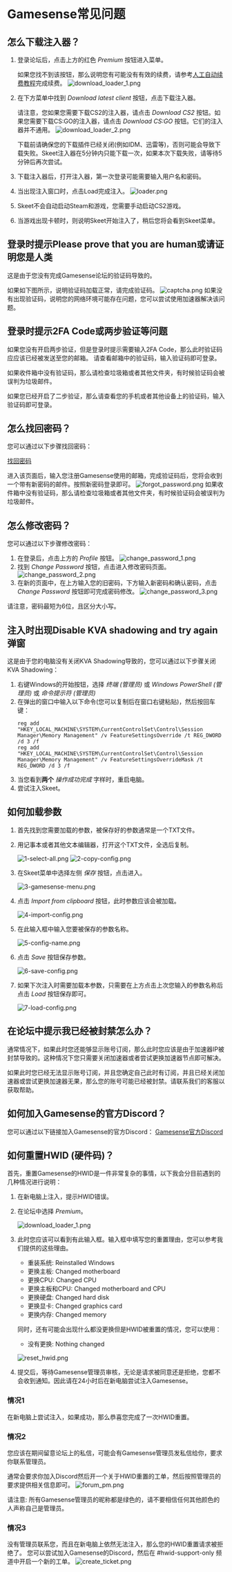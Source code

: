 # Gamesense常见问题

## 怎么下载注入器？
1. 登录论坛后，点击上方的红色 *Premium* 按钮进入菜单。

   如果您找不到该按钮，那么说明您有可能没有有效的续费，请参考[人工自动续费教程](../guides/manual-renewal-guide.md)完成续费。
   ![download_loader_1.png](../assets/images/gamesense/download-loader/1-click-premium.png)

2. 在下方菜单中找到 *Download latest client* 按钮，点击下载注入器。

   请注意，您如果您需要下载CS2的注入器，请点击 *Download CS2* 按钮。如果您需要下载CS:GO的注入器，请点击 *Download CS:GO* 按钮。它们的注入器并不通用。
   ![download_loader_2.png](../assets/images/gamesense/download-loader/2-download-loader.png)

   下载前请确保您的下载插件已经关闭(例如IDM、迅雷等)，否则可能会导致下载失败。Skeet注入器在5分钟内只能下载一次，如果本次下载失败，请等待5分钟后再次尝试。

3. 下载注入器后，打开注入器，第一次登录可能需要输入用户名和密码。
4. 当出现注入窗口时，点击Load完成注入。
![loader.png](../assets/images/gamesense/loader.png)
5. Skeet不会自动启动Steam和游戏，您需要手动启动CS2游戏。
6. 当游戏出现卡顿时，则说明Skeet开始注入了，稍后您将会看到Skeet菜单。

## 登录时提示Please prove that you are human或请证明您是人类
这是由于您没有完成Gamesense论坛的验证码导致的。

如果如下图所示，说明验证码加载正常，请完成验证码。
![captcha.png](../assets/images/gamesense/captcha.png)
如果没有出现验证码，说明您的网络环境可能存在问题，您可以尝试使用加速器解决该问题。

## 登录时提示2FA Code或两步验证等问题
如果您没有开启两步验证，但是登录时提示需要输入2FA Code，那么此时验证码应应该已经被发送至您的邮箱。
请查看邮箱中的验证码，输入验证码即可登录。

如果收件箱中没有验证码，那么请检查垃圾箱或者其他文件夹，有时候验证码会被误判为垃圾邮件。

如果您已经开启了二步验证，那么请查看您的手机或者其他设备上的验证码，输入验证码即可登录。

## 怎么找回密码？
您可以通过以下步骤找回密码：

[找回密码](https://gamesense.pub/forums/login.php?action=forget)

进入该页面后，输入您注册Gamesense使用的邮箱，完成验证码后，您将会收到一个带有新密码的邮件。按照新密码登录即可。
![forgot_password.png](../assets/images/gamesense/forgot-password.png)
如果收件箱中没有验证码，那么请检查垃圾箱或者其他文件夹，有时候验证码会被误判为垃圾邮件。

## 怎么修改密码？
您可以通过以下步骤修改密码：
1. 在登录后，点击上方的 *Profile* 按钮。
![change_password_1.png](../assets/images/gamesense/change-password/1-click-profile.png)
2. 找到 *Change Password* 按钮，点击进入修改密码页面。
![change_password_2.png](../assets/images/gamesense/change-password/2-change-password.png)
3. 在新的页面中，在上方输入您的旧密码，下方输入新密码和确认密码，点击 *Change Password* 按钮即可完成密码修改。
![change_password_3.png](../assets/images/gamesense/change-password/3-input-password.png)

请注意，密码最短为6位，且区分大小写。

## 注入时出现Disable KVA shadowing and try again弹窗

这是由于您的电脑没有关闭KVA Shadowing导致的，您可以通过以下步骤关闭KVA Shadowing：

1. 右键Windows的开始按钮，选择 *终端 (管理员)* 或 *Windows PowerShell (管理员)* 或 *命令提示符 (管理员)*
2. 在弹出的窗口中输入以下命令(您可以复制后在窗口右键粘贴)，然后按回车键：
    ```shell
    reg add "HKEY_LOCAL_MACHINE\SYSTEM\CurrentControlSet\Control\Session Manager\Memory Management" /v FeatureSettingsOverride /t REG_DWORD /d 3 /f
    reg add "HKEY_LOCAL_MACHINE\SYSTEM\CurrentControlSet\Control\Session Manager\Memory Management" /v FeatureSettingsOverrideMask /t REG_DWORD /d 3 /f
    ```
3. 当您看到**两个** *操作成功完成* 字样时，重启电脑。
4. 尝试注入Skeet。

## 如何加载参数

1. 首先找到您需要加载的参数，被保存好的参数通常是一个TXT文件。
2. 用记事本或者其他文本编辑器，打开这个TXT文件，全选后复制。

   ![1-select-all.png](../assets/images/gamesense/import-config/1-select-all.png)
   ![2-copy-config.png](../assets/images/gamesense/import-config/2-copy-config.png)
3. 在Skeet菜单中选择左侧 *保存* 按钮，点击进入。

   ![3-gamesense-menu.png](../assets/images/gamesense/import-config/3-gamesense-menu.png)
4. 点击 *Import from clipboard* 按钮，此时参数应该会被加载。

   ![4-import-config.png](../assets/images/gamesense/import-config/4-import-config.png)
5. 在此输入框中输入您要被保存的参数名称。

   ![5-config-name.png](../assets/images/gamesense/import-config/5-config-name.png)
6. 点击 *Save* 按钮保存参数。

   ![6-save-config.png](../assets/images/gamesense/import-config/6-save-config.png)
7. 如果下次注入时需要加载本参数，只需要在上方点击上次您输入的参数名称后点击 *Load* 按钮保存即可。
   
   ![7-load-config.png](../assets/images/gamesense/import-config/7-load-config.png)

## 在论坛中提示我已经被封禁怎么办？
通常情况下，如果此时您还能够显示账号订阅，那么此时您应该是由于加速器IP被封禁导致的。这种情况下您只需要关闭加速器或者尝试更换加速器节点即可解决。

如果此时您已经无法显示账号订阅，并且您确定自己此时有订阅，并且已经关闭加速器或尝试更换加速器无果，那么您的账号可能已经被封禁。请联系我们的客服以获取帮助。

## 如何加入Gamesense的官方Discord？
您可以通过以下链接加入Gamesense的官方Discord：
[Gamesense官方Discord](https://gamesense.pub/forums/discord.php)

## 如何重置HWID (硬件码)？
首先，重置Gamesense的HWID是一件非常复杂的事情，以下我会分目前遇到的几种情况进行说明：

1. 在新电脑上注入，提示HWID错误。
2. 在论坛中选择 *Premium*。

   ![download_loader_1.png](../assets/images/gamesense/download-loader/1-click-premium.png)

3. 此时您应该可以看到有此输入框。输入框中填写您的重置理由，您可以参考我们提供的这些理由。

   - 重装系统: Reinstalled Windows
   - 更换主板: Changed motherboard
   - 更换CPU: Changed CPU
   - 更换主板和CPU: Changed motherboard and CPU
   - 更换硬盘: Changed hard disk
   - 更换显卡: Changed graphics card
   - 更换内存: Changed memory
   
   同时，还有可能会出现什么都没更换但是HWID被重置的情况，您可以使用：

   - 没有更换: Nothing changed

   ![reset_hwid.png](../assets/images/gamesense/reset-hwid.png)

4. 提交后，等待Gamesense管理员审核，无论是请求被同意还是拒绝，您都不会收到通知。因此请在24小时后在新电脑尝试注入Gamesense。

### 情况1
在新电脑上尝试注入，如果成功，那么恭喜您完成了一次HWID重置。

### 情况2
您应该在期间留意论坛上的私信，可能会有Gamesense管理员发私信给你，要求你联系管理员。

通常会要求你加入Discord然后开一个关于HWID重置的工单，然后按照管理员的要求提供相关信息即可。
![forum_pm.png](../assets/images/gamesense/forum-pm.png)

请注意: 所有Gamesense管理员的昵称都是绿色的，请不要相信任何其他颜色的人声称自己是管理员。

### 情况3
没有管理员联系您，而且在新电脑上依然无法注入，那么您的HWID重置请求被拒绝了。
您可以尝试加入Gamesense的Discord，然后在 #hwid-support-only 频道中开启一个新的工单。
![create_ticket.png](../assets/images/gamesense/create-ticket.png)